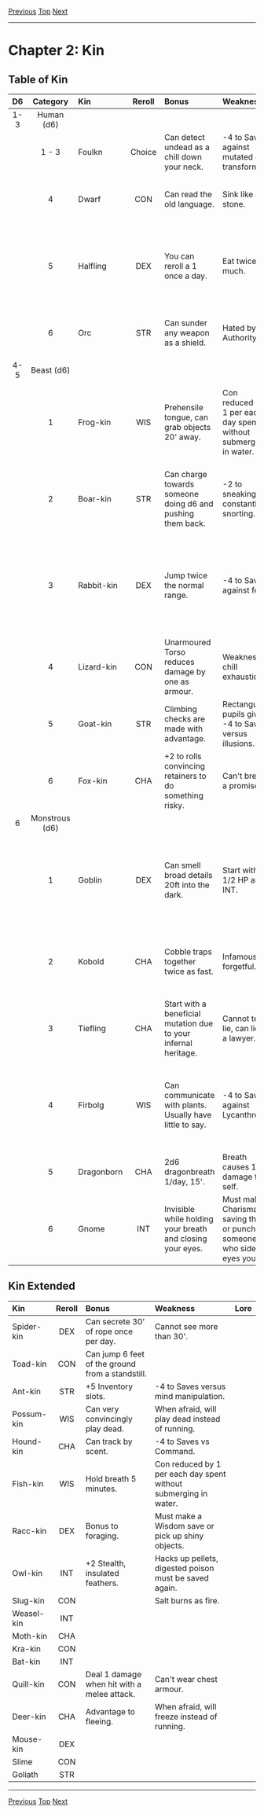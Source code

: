 [Previous](Chapter01.md#chapter-1-introduction) [Top](Chapter00.md#table-of-contents) [Next](Chapter03.md#chapter-3-classes)

* * *

# Chapter 2: Kin

## Table of Kin

| D6  |    Category    | Kin        | Reroll | Bonus                                                           | Weakness                                                              | Lore                                                                                                 |
|:---:|:--------------:|:---------- |:------:|:--------------------------------------------------------------- |:--------------------------------------------------------------------- |:---------------------------------------------------------------------------------------------------- |
| 1-3 |   Human (d6)   |            |        |                                                                 |                                                                       |                                                                                                      |
|     |     1 - 3      | Foulkn     | Choice | Can detect undead as a chill down your neck.                    | -4 to Save against mutated or transformed.                            |                                                                                                      |
|     |       4        | Dwarf      |  CON   | Can read the old language.                                      | Sink like a stone.                                                    | *Can drink indefinitely. Can't become lost underground.*                                             |
|     |       5        | Halfling   |  DEX   | You can reroll a 1 once a day.                                  | Eat twice as much.                                                    | *A halfling that starves to death becomes a goblin. Can perfectly appraise jewelry.*                 |
|     |       6        | Orc        |  STR   | Can sunder any weapon as a shield.                              | Hated by the Authority.                                               | *Lacking a soul they can't reach any afterlife. No honour.*                                          |
| 4-5 |   Beast (d6)   |            |        |                                                                 |                                                                       |                                                                                                      |
|     |       1        | Frog-kin   |  WIS   | Prehensile tongue, can grab objects 20' away.                   | Con reduced by 1 per each day spent without submerging in water.      | *Poisonous to the touch. Hearing their croak at night foretells a death in the family.*              |
|     |       2        | Boar-kin   |  STR   | Can charge towards someone doing d6 and pushing them back.      | -2 to sneaking, constantly snorting.                                  | *Fireproof. Alcohol served in their tusks will get you twice as drunk.*                              |
|     |       3        | Rabbit-kin |  DEX   | Jump twice the normal range.                                    | -4 to Save against fear.                                              | *There foot makes the most powerful luck charm. Will give you anything if you beat them in a race.*  |
|     |       4        | Lizard-kin |  CON   | Unarmoured Torso reduces damage by one as armour.               | Weakness to chill exhaustion.                                         | *Can only see movement. Regrow lost limbs.*                                                          |
|     |       5        | Goat-kin   |  STR   | Climbing checks are made with advantage.                        | Rectangular pupils give a -4 to Saves versus illusions.               | *Paralyzed by loud noises. Summoned by yodeling.*                                                    |
|     |       6        | Fox-kin    |  CHA   | +2 to rolls convincing retainers to do something risky.         | Can't break a promise.                                                | *Steals the voice of children. Can be bribed with baked goods.*                                      |
|  6  | Monstrous (d6) |            |        |                                                                 |                                                                       |                                                                                                      |
|     |       1        | Goblin     |  DEX   | Can smell broad details 20ft into the dark.                     | Start with 1/2 HP and INT.                                            | *Goblinism is contagious. Eats exclusively children. Allergic to music. Dies if turned upside down.* |
|     |       2        | Kobold     |  CHA   | Cobble traps together twice as fast.                            | Infamously forgetful.                                                 | *Eats metal like a moth eats cloth. Must do whats commanded of them.*                                |
|     |       3        | Tiefling   |  CHA   | Start with a beneficial mutation due to your infernal heritage. | Cannot tell a lie, can lie as a lawyer.                               | *Lack a soul will try to take yours. Cannot enter a church.*                                         |
|     |       4        | Firbolg    |  WIS   | Can communicate with plants. Usually have little to say.        | -4 to Save against Lycanthropy.                                       | *Watch your tongue promises made to them can't be broken. Great with beasts of burden.*              |
|     |       5        | Dragonborn |  CHA   | 2d6 dragonbreath 1/day, 15'.                                    | Breath causes 1d6 damage to self.                                     | *Hatch from unfertilized dragon eggs. Eat Gold.*                                                     |
|     |       6        | Gnome      |  INT   | Invisible while holding your breath and closing your eyes.      | Must make a Charisma saving throw or punch someone who side eyes you. | *The outcome of an orphan adopted by the fae. Allergic to cold iron.*                                |

## Kin Extended

| Kin        | Reroll | Bonus                                            | Weakness                                                         | Lore |
|:---------- |:------:|:------------------------------------------------ |:---------------------------------------------------------------- |:---- |
| Spider-kin |  DEX   | Can secrete 30' of rope once per day.            | Cannot see more than 30'.                                        |      |
| Toad-kin   |  CON   | Can jump 6 feet of the ground from a standstill. |                                                                  |      |
| Ant-kin    |  STR   | +5 Inventory slots.                              | -4 to Saves versus mind manipulation.                            |      |
| Possum-kin |  WIS   | Can very convincingly play dead.                 | When afraid, will play dead instead of running.                  |      |
| Hound-kin  |  CHA   | Can track by scent.                              | -4 to Saves vs Command.                                          |      |
| Fish-kin   |  WIS   | Hold breath 5 minutes.                           | Con reduced by 1 per each day spent without submerging in water. |      |
| Racc-kin   |  DEX   | Bonus to foraging.                               | Must make a Wisdom save or pick up shiny objects.                |      |
| Owl-kin    |  INT   | +2 Stealth, insulated feathers.                  | Hacks up pellets, digested poison must be saved again.           |      |
| Slug-kin   |  CON   |                                                  | Salt burns as fire.                                              |      |
| Weasel-kin |  INT   |                                                  |                                                                  |      |
| Moth-kin   |  CHA   |                                                  |                                                                  |      |
| Kra-kin    |  CON   |                                                  |                                                                  |      |
| Bat-kin    |  INT   |                                                  |                                                                  |      |
| Quill-kin  |  CON   | Deal 1 damage when hit with a melee attack.      | Can't wear chest armour.                                         |      |
| Deer-kin   |  CHA   | Advantage to fleeing.                            | When afraid, will freeze instead of running.                     |      |
| Mouse-kin  |  DEX   |                                                  |                                                                  |      |
| Slime      |  CON   |                                                  |                                                                  |      |
| Goliath    |  STR   |                                                  |                                                                  |      |

* * *

[Previous](Chapter01.md#chapter-1-introduction) [Top](Chapter00.md#table-of-contents) [Next](Chapter03.md#chapter-3-classes)
